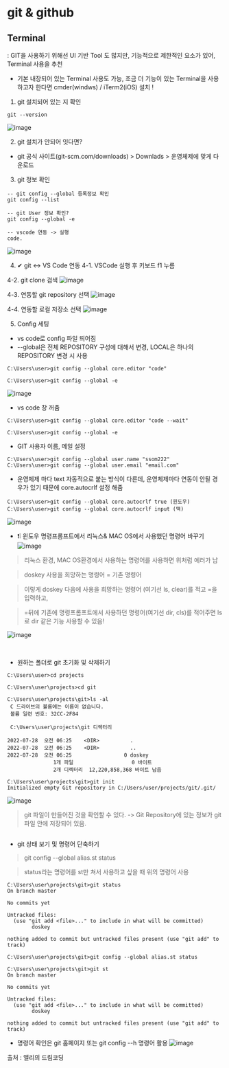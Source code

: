 # git & github

## Terminal
: GIT을 사용하기 위해선 UI 기반 Tool 도 많지만, 기능적으로 제한적인 요소가 있어, Terminal 사용을 추천
* 기본 내장되어 있는 Terminal 사용도 가능, 조금 더 기능이 있는 Terminal을 사용하고자 한다면 cmder(windws) / iTerm2(iOS) 설치 !

1. git 설치되어 있는 지 확인
```TERMINAL
git --version
```
![image](https://user-images.githubusercontent.com/30613069/181016788-8097c696-abbc-47fa-83aa-d86d6e241237.png)


2. git 설치가 안되어 잇다면?
- git 공식 사이트(git-scm.com/downloads) > Downlads > 운영체제에 맞게 다운로드

3. git 정보 확인
```terminal
-- git config --global 등록정보 확인
git config --list

-- git User 정보 확인?
git config --global -e

-- vscode 연동 -> 실행
code.
```
![image](https://user-images.githubusercontent.com/30613069/181371650-2a324240-ea50-4c05-819b-4d5f09f27336.png)

4. ✔ git <-> VS Code 연동 
4-1. VSCode 실행 후 키보드 f1 누름

4-2. git clone 검색
![image](https://user-images.githubusercontent.com/30613069/181370486-8f9870f6-6642-4dcc-b530-1933662747ed.png)

4-3. 연동할 git repository 선택
![image](https://user-images.githubusercontent.com/30613069/181370644-dbdd8944-355f-418a-8b9a-7b78db7105ad.png)

4-4. 연동할 로컬 저장소 선택
![image](https://user-images.githubusercontent.com/30613069/181370775-f1d2dd20-eb57-475a-9a97-041fa2bf6f6f.png)

5. Config 세팅
- vs code로 config 파일 띄어짐 
- --global은 전체 REPOSITORY 구성에 대해서 변경, LOCAL은 하나의 REPOSITORY 변경 시 사용
```terminal
C:\Users\user>git config --global core.editor "code"

C:\Users\user>git config --global -e
```
![image](https://user-images.githubusercontent.com/30613069/181372586-22d88d6d-15ae-4e00-bdc7-d8a21ec79edd.png)

- vs code 창 꺼줌
```terminal
C:\Users\user>git config --global core.editor "code --wait"

C:\Users\user>git config --global -e
```

- GIT 사용자 이름, 메일 설정
```terminal
C:\Users\user>git config --global user.name "ssom222"
C:\Users\user>git config --global user.email "email.com"
```

- 운영체제 마다 text 자동적으로 붙는 방식이 다른데, 운영체제마다 연동이 안될 경우가 있기 때문에 core.autocrlf 설정 해줌
```terminal
C:\Users\user>git config --global core.autocrlf true (윈도우)
C:\Users\user>git config --global core.autocrlf input (맥)
```
![image](https://user-images.githubusercontent.com/30613069/181373677-57ca9631-87a5-401b-b112-45386eed42c3.png)

- ❗❕ 윈도우 명령프롬프트에서 리눅스& MAC OS에서 사용했던 명령어 바꾸기
![image](https://user-images.githubusercontent.com/30613069/181374876-c46feb00-1a2e-4593-82e5-b38c3e341bd4.png)
> 리눅스 환경, MAC OS환경에서 사용하는 명령어를 사용하면 위처럼 에러가 남

> doskey 사용을 희망하는 명령어 = 기존 명령어

> 이렇게 doskey 다음에 사용을 희망하는 명령어 (여기선 ls, clear)를 적고 =을 입력하고, 

> =뒤에 기존에 명령프롬프트에서 사용하던 명령어(여기선 dir, cls)를 적어주면 ls로 dir 같은 기능 사용할 수 있음!

![image](https://user-images.githubusercontent.com/30613069/181375508-14648514-5990-4337-b796-c85507c79d8e.png)

<br/>

- 원하는 폴더로 git 초기화 및 삭제하기
```terminal
C:\Users\user>cd projects

C:\Users\user\projects>cd git

C:\Users\user\projects\git>ls -al
 C 드라이브의 볼륨에는 이름이 없습니다.
 볼륨 일련 번호: 32CC-2F84

 C:\Users\user\projects\git 디렉터리

2022-07-28  오전 06:25    <DIR>          .
2022-07-28  오전 06:25    <DIR>          ..
2022-07-28  오전 06:25                 0 doskey
               1개 파일                   0 바이트
               2개 디렉터리  12,220,858,368 바이트 남음

C:\Users\user\projects\git>git init
Initialized empty Git repository in C:/Users/user/projects/git/.git/

```
![image](https://user-images.githubusercontent.com/30613069/181376220-e2155f0e-2fc3-4502-9bfe-a9eff2bdadf7.png)

> git 파일이 만들어진 것을 확인할 수 있다. -> Git Repository에 있는 정보가 git 파일 안에 저장되어 있음.

```terminal

```

- git 상태 보기 및 명령어 단축하기
> git config --global alias.st status

> status라는 명령어를 st만 쳐서 사용하고 싶을 때 위의 명령어 사용

```terminal
C:\Users\user\projects\git>git status
On branch master

No commits yet

Untracked files:
  (use "git add <file>..." to include in what will be committed)
        doskey

nothing added to commit but untracked files present (use "git add" to track)

C:\Users\user\projects\git>git config --global alias.st status

C:\Users\user\projects\git>git st
On branch master

No commits yet

Untracked files:
  (use "git add <file>..." to include in what will be committed)
        doskey

nothing added to commit but untracked files present (use "git add" to track)
```

- 명령어 확인은 git 홈페이지 또는 git config --h 명령어 활용
![image](https://user-images.githubusercontent.com/30613069/181377599-b79548c9-52e0-4188-8882-859a712e460d.png)


출처 : 앨리의 드림코딩



